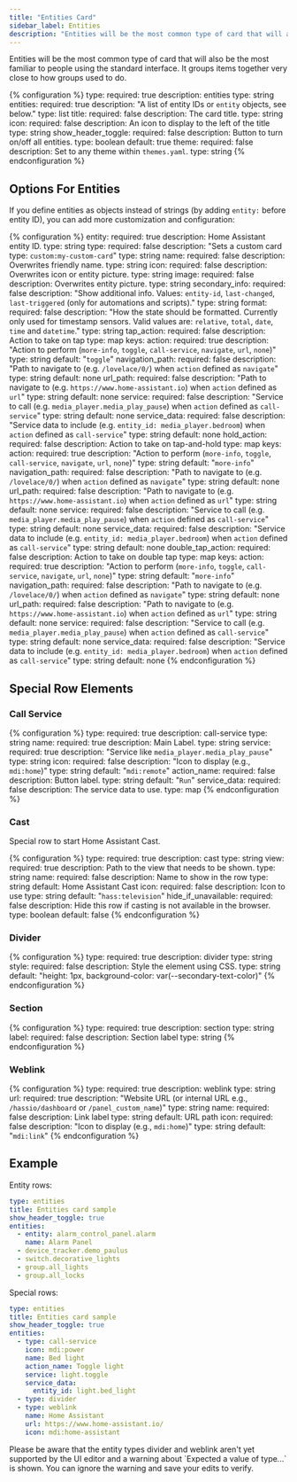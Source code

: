 ```yaml
---
title: "Entities Card"
sidebar_label: Entities
description: "Entities will be the most common type of card that will also be the most familiar to people using the standard interface. It groups items together very close to how groups used to do."
---
```


Entities will be the most common type of card that will also be the most familiar to people using the standard interface. It groups items together very close to how groups used to do.

{% configuration %}
type:
  required: true
  description: entities
  type: string
entities:
  required: true
  description: "A list of entity IDs or `entity` objects, see below."
  type: list
title:
  required: false
  description: The card title.
  type: string
icon:
  required: false
  description: An icon to display to the left of the title
  type: string
show_header_toggle:
  required: false
  description: Button to turn on/off all entities.
  type: boolean
  default: true
theme:
  required: false
  description: Set to any theme within `themes.yaml`.
  type: string
{% endconfiguration %}

## Options For Entities

If you define entities as objects instead of strings (by adding `entity:` before entity ID), you can add more customization and configuration:

{% configuration %}
entity:
  required: true
  description: Home Assistant entity ID.
  type: string
type:
  required: false
  description: "Sets a custom card type: `custom:my-custom-card`"
  type: string
name:
  required: false
  description: Overwrites friendly name.
  type: string
icon:
  required: false
  description: Overwrites icon or entity picture.
  type: string
image:
  required: false
  description: Overwrites entity picture.
  type: string
secondary_info:
  required: false
  description: "Show additional info. Values: `entity-id`, `last-changed`, `last-triggered` (only for automations and scripts)."
  type: string
format:
  required: false
  description: "How the state should be formatted. Currently only used for timestamp sensors. Valid values are: `relative`, `total`, `date`, `time` and `datetime`."
  type: string
tap_action:
  required: false
  description: Action to take on tap
  type: map
  keys:
    action:
      required: true
      description: "Action to perform (`more-info`, `toggle`, `call-service`, `navigate`, `url`, `none`)"
      type: string
      default: "`toggle`"
    navigation_path:
      required: false
      description: "Path to navigate to (e.g. `/lovelace/0/`) when `action` defined as `navigate`"
      type: string
      default: none
    url_path:
      required: false
      description: "Path to navigate to (e.g. `https://www.home-assistant.io`) when `action` defined as `url`"
      type: string
      default: none
    service:
      required: false
      description: "Service to call (e.g. `media_player.media_play_pause`) when `action` defined as `call-service`"
      type: string
      default: none
    service_data:
      required: false
      description: "Service data to include (e.g. `entity_id: media_player.bedroom`) when `action` defined as `call-service`"
      type: string
      default: none
hold_action:
  required: false
  description: Action to take on tap-and-hold
  type: map
  keys:
    action:
      required: true
      description: "Action to perform (`more-info`, `toggle`, `call-service`, `navigate`, `url`, `none`)"
      type: string
      default: "`more-info`"
    navigation_path:
      required: false
      description: "Path to navigate to (e.g. `/lovelace/0/`) when `action` defined as `navigate`"
      type: string
      default: none
    url_path:
      required: false
      description: "Path to navigate to (e.g. `https://www.home-assistant.io`) when `action` defined as `url`"
      type: string
      default: none
    service:
      required: false
      description: "Service to call (e.g. `media_player.media_play_pause`) when `action` defined as `call-service`"
      type: string
      default: none
    service_data:
      required: false
      description: "Service data to include (e.g. `entity_id: media_player.bedroom`) when `action` defined as `call-service`"
      type: string
      default: none
double_tap_action:
  required: false
  description: Action to take on double tap
  type: map
  keys:
    action:
      required: true
      description: "Action to perform (`more-info`, `toggle`, `call-service`, `navigate`, `url`, `none`)"
      type: string
      default: "`more-info`"
    navigation_path:
      required: false
      description: "Path to navigate to (e.g. `/lovelace/0/`) when `action` defined as `navigate`"
      type: string
      default: none
    url_path:
      required: false
      description: "Path to navigate to (e.g. `https://www.home-assistant.io`) when `action` defined as `url`"
      type: string
      default: none
    service:
      required: false
      description: "Service to call (e.g. `media_player.media_play_pause`) when `action` defined as `call-service`"
      type: string
      default: none
    service_data:
      required: false
      description: "Service data to include (e.g. `entity_id: media_player.bedroom`) when `action` defined as `call-service`"
      type: string
      default: none
{% endconfiguration %}

## Special Row Elements

### Call Service

{% configuration %}
type:
  required: true
  description: call-service
  type: string
name:
  required: true
  description: Main Label.
  type: string
service:
  required: true
  description: "Service like `media_player.media_play_pause`"
  type: string
icon:
  required: false
  description: "Icon to display (e.g., `mdi:home`)"
  type: string
  default: "`mdi:remote`"
action_name:
  required: false
  description: Button label.
  type: string
  default: "`Run`"
service_data:
  required: false
  description: The service data to use.
  type: map
{% endconfiguration %}

### Cast

Special row to start Home Assistant Cast.

{% configuration %}
type:
  required: true
  description: cast
  type: string
view:
  required: true
  description: Path to the view that needs to be shown.
  type: string
name:
  required: false
  description: Name to show in the row
  type: string
  default: Home Assistant Cast
icon:
  required: false
  description: Icon to use
  type: string
  default: "`hass:television`"
hide_if_unavailable:
  required: false
  description: Hide this row if casting is not available in the browser.
  type: boolean
  default: false
{% endconfiguration %}

### Divider

{% configuration %}
type:
  required: true
  description: divider
  type: string
style:
  required: false
  description: Style the element using CSS.
  type: string
  default: "height: 1px, background-color: var(--secondary-text-color)"
{% endconfiguration %}

### Section

{% configuration %}
type:
  required: true
  description: section
  type: string
label:
  required: false
  description: Section label
  type: string
{% endconfiguration %}

### Weblink

{% configuration %}
type:
  required: true
  description: weblink
  type: string
url:
  required: true
  description: "Website URL (or internal URL e.g., `/hassio/dashboard` or `/panel_custom_name`)"
  type: string
name:
  required: false
  description: Link label
  type: string
  default: URL path
icon:
  required: false
  description: "Icon to display (e.g., `mdi:home`)"
  type: string
  default: "`mdi:link`"
{% endconfiguration %}

## Example

Entity rows:

```yaml
type: entities
title: Entities card sample
show_header_toggle: true
entities:
  - entity: alarm_control_panel.alarm
    name: Alarm Panel
  - device_tracker.demo_paulus
  - switch.decorative_lights
  - group.all_lights
  - group.all_locks
```

Special rows:

```yaml
type: entities
title: Entities card sample
show_header_toggle: true
entities:
  - type: call-service
    icon: mdi:power
    name: Bed light
    action_name: Toggle light
    service: light.toggle
    service_data:
      entity_id: light.bed_light
  - type: divider
  - type: weblink
    name: Home Assistant
    url: https://www.home-assistant.io/
    icon: mdi:home-assistant
```

<div class='note'>
Please be aware that the entity types divider and weblink aren't yet supported by the UI editor and a warning about `Expected a value of type...` is shown. You can ignore the warning and save your edits to verify.
</div>
